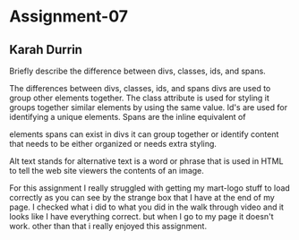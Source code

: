 # Assignment-07
## Karah Durrin

Briefly describe the difference between divs, classes, ids, and spans.

The differences between divs, classes, ids, and spans
divs are used to group other elements together.
The class attribute is used for styling it groups together similar elements by using the same value.  Id's are used for identifying a unique elements. Spans are the inline equivalent of <div> elements spans can exist in divs it can group together or identify content that needs to be either organized or needs extra styling.

Alt text stands for alternative text is a word or phrase that is used in HTML to tell the web site viewers the contents of an image.

For this assignment I really struggled with getting my mart-logo stuff to load correctly as you can see by the strange box that I have at the end of my page.  I checked what i did to what you did in the walk through video and it looks like I have everything correct. but when I go to my page it doesn't work.  other than that i really enjoyed this assignment. 
